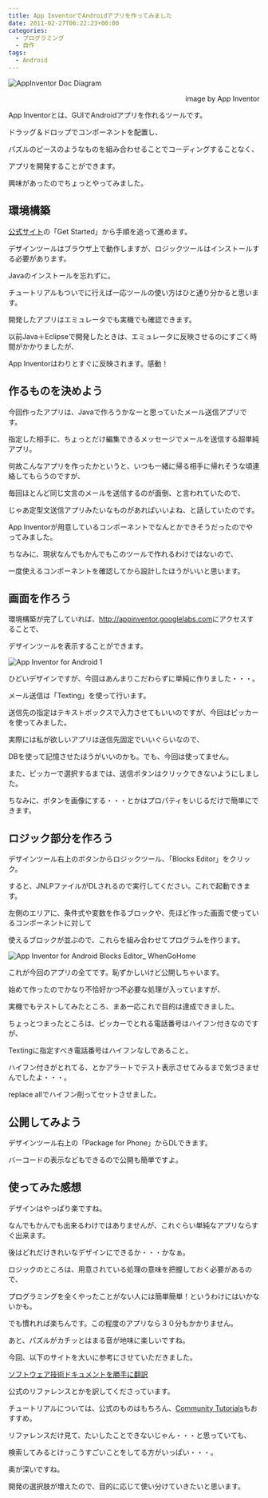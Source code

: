 ```yaml
---
title: App InventorでAndroidアプリを作ってみました
date: 2011-02-27T06:22:23+00:00
categories:
  - プログラミング
  - 自作
tags:
  - Android
---
```

![AppInventor Doc Diagram](./AppInventor-Doc-Diagram.png)

<p style="text-align: right;">
  image by App Inventor
</p>

App Inventorとは、GUIでAndroidアプリを作れるツールです。

ドラッグ＆ドロップでコンポーネントを配置し、

パズルのピースのようなものを組み合わせることでコーディングすることなく、

アプリを開発することができます。

興味があったのでちょっとやってみました。

<!--more-->

## 環境構築

[公式サイト][1]の「Get Started」から手順を追って進めます。

デザインツールはブラウザ上で動作しますが、ロジックツールはインストールする必要があります。

Javaのインストールを忘れずに。

チュートリアルもついでに行えば一応ツールの使い方はひと通り分かると思います。

開発したアプリはエミュレータでも実機でも確認できます。

以前Java＋Eclipseで開発したときは、エミュレータに反映させるのにすごく時間がかかりましたが、

App Inventorはわりとすぐに反映されます。感動！

## 作るものを決めよう

今回作ったアプリは、Javaで作ろうかなーと思っていたメール送信アプリです。

指定した相手に、ちょっとだけ編集できるメッセージでメールを送信する超単純アプリ。

何故こんなアプリを作ったかというと、いつも一緒に帰る相手に帰れそうな頃連絡してもらうのですが、

毎回ほとんど同じ文言のメールを送信するのが面倒、と言われていたので、

じゃあ定型文送信アプリみたいなものがあればいいよね、と話していたのです。

App Inventorが用意しているコンポーネントでなんとかできそうだったのでやってみました。

ちなみに、現状なんでもかんでもこのツールで作れるわけではないので、

一度使えるコンポーネントを確認してから設計したほうがいいと思います。

## 画面を作ろう

環境構築が完了していれば、<http://appinventor.googlelabs.com>にアクセスすることで、

デザインツールを表示することができます。

![App Inventor for Android 1](./App-Inventor-for-Android-1.png)

ひどいデザインですが、今回はあんまりこだわらずに単純に作りました・・・。

メール送信は「Texting」を使って行います。

送信先の指定はテキストボックスで入力させてもいいのですが、今回はピッカーを使ってみました。

実際には私が欲しいアプリは送信先固定でいいぐらいなので、

DBを使って記憶させたほうがいいのかも。でも、今回は使ってません。

また、ピッカーで選択するまでは、送信ボタンはクリックできないようにしました。

ちなみに、ボタンを画像にする・・・とかはプロパティをいじるだけで簡単にできます。

## ロジック部分を作ろう

デザインツール右上のボタンからロジックツール、「Blocks Editor」をクリック。

すると、JNLPファイルがDLされるので実行してください。これで起動できます。

左側のエリアに、条件式や変数を作るブロックや、先ほど作った画面で使っているコンポーネントに対して

使えるブロックが並ぶので、これらを組み合わせてプログラムを作ります。

![App Inventor for Android Blocks Editor_ WhenGoHome](./App-Inventor-for-Android-Blocks-Editor_-WhenGoHome.png)

これが今回のアプリの全てです。恥ずかしいけど公開しちゃいます。

始めて作ったのでかなり不恰好かつ不必要な処理が入っていますが、

実機でもテストしてみたところ、まあ一応これで目的は達成できました。

ちょっとつまったところは、ピッカーでとれる電話番号はハイフン付きなのですが、

Textingに指定すべき電話番号はハイフンなしであること。

ハイフン付きがとれてる、とかアラートでテスト表示させてみるまで気づきませんでしたよ・・・。

replace allでハイフン削ってセットさせました。

## 公開してみよう

デザインツール右上の「Package for Phone」からDLできます。

バーコードの表示などもできるので公開も簡単ですよ。

## 使ってみた感想

デザインはやっぱり楽ですね。

なんでもかんでも出来るわけではありませんが、これぐらい単純なアプリならすぐ出来ます。

後はどれだけきれいなデザインにできるか・・・かなぁ。

ロジックのところは、用意されている処理の意味を把握しておく必要があるので、

プログラミングを全くやったことがない人には簡単簡単！というわけにはいかないかも。

でも慣れれば楽ちんです。この程度のアプリなら３０分もかかりません。

あと、パズルがカチッとはまる音が地味に楽しいですね。

今回、以下のサイトを大いに参考にさせていただきました。

[ソフトウェア技術ドキュメントを勝手に翻訳][2]

公式のリファレンスとかを訳してくださっています。

チュートリアルについては、公式のものはもちろん、[Community Tutorials][3]もおすすめ。

リファレンスだけ見て、たいしたことできないじゃん・・・と思っていても、

検索してみるとけっこうすごいことをしてる方がいっぱい・・・。

奥が深いですね。

開発の選択肢が増えたので、目的に応じて使い分けていきたいと思います。

 [1]: http://appinventor.googlelabs.com/about/
 [2]: https://sites.google.com/a/techdoctranslator.com/jp/home
 [3]: https://sites.google.com/site/appinventorresources/home/tutorial-topics
